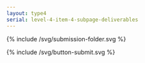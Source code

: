 ```yaml
---
layout: type4
serial: level-4-item-4-subpage-deliverables
---
```


{% include /svg/submission-folder.svg %}

{% include /svg/button-submit.svg %}